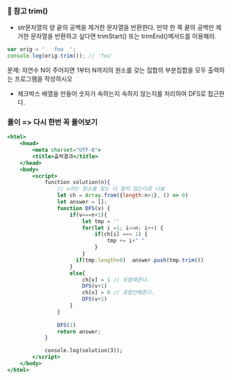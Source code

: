 
### 🎁 참고 trim()
- str문자열의 양 끝의 공백을 제거한 문자열을 반환한다. 만약 한 쪽 끝의 공백만 제거한 문자열을 반환하고 싶다면 trimStart() 또는 trimEnd()메서드를 이용해라.
```jsx
var orig = '   foo  ';
console.log(orig.trim()); // 'foo'
```
문제: 자연수 N이 주어지면 1부터 N까지의 원소를 갖는 집합의 부분집합을 모두 출력하는 프로그램을 작성하시오

- 체크박스 배열을 만들어 숫자가 속하는지 속하지 않는지를 처리하여 DFS로 접근한다.
### 풀이 => 다시 한번 꼭 풀어보기 
```jsx
<html>
    <head>
        <meta charset="UTF-8">
        <title>출력결과</title>
    </head>
    <body>
        <script>
            function solution(n){
                // v라는 원소를 찾는 다 찾지 않는다로 나뉨
                let ch = Array.from({length:n+1}, () => 0)
                let answer = [];
                function DFS(v) {
                    if(v===n+1){
                        let tmp = ''
                        for(let i =1; i<=n; i++) {
                            if(ch[i] === 1) {
                                tmp += i+" "
                            }
                        }
                      if(tmp.length>0)  answer.push(tmp.trim())
                    }
                    else{
                        ch[v] = 1 // 포함해준다.
                        DFS(v+1)
                        ch[v] = 0 // 포함안해준다.
                        DFS(v+1)
                    }
                }
               
                DFS(1)
                return answer;
            }

            console.log(solution(3));
        </script>
    </body>
</html>
```
